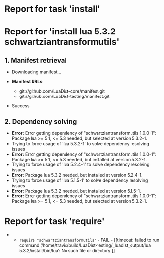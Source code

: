 # Report for task 'install'

# Report for 'install lua 5.3.2 schwartziantransformutils'


## 1. Manifest retrieval

- Downloading manifest...

- **Manifest URLs**:
    - git://github.com/LuaDist-core/manifest.git
    - git://github.com/LuaDist-testing/manifest.git
- Success

## 2. Dependency solving

- **Error:** Error getting dependency of "schwartziantransformutils 1.0.0-1": Package lua >= 5.1, <= 5.3 needed, but selected at version 5.3.2-1.
- Trying to force usage of 'lua 5.3.2-1' to solve dependency resolving issues
- **Error:** Error getting dependency of "schwartziantransformutils 1.0.0-1": Package lua >= 5.1, <= 5.3 needed, but installed at version 5.3.2-1.
- Trying to force usage of 'lua 5.2.4-1' to solve dependency resolving issues
- **Error:** Package lua 5.3.2 needed, but installed at version 5.2.4-1.
- Trying to force usage of 'lua 5.1.5-1' to solve dependency resolving issues
- **Error:** Package lua 5.3.2 needed, but installed at version 5.1.5-1.
- **Error:** Error getting dependency of "schwartziantransformutils 1.0.0-1": Package lua >= 5.1, <= 5.3 needed, but selected at version 5.3.2-1.

# Report for task 'require'

 -  - `require "schwartziantransformutils"` - FAIL - [[timeout: failed to run command ‘/home/travis/build/LuaDist-testing/_luadist_output/lua 5.3.2/install/bin/lua’: No such file or directory
]]

